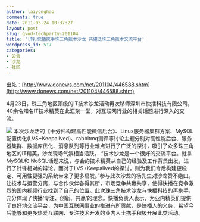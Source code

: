 ```yaml
---
author: laiyonghao
comments: true
date: 2011-05-24 10:37:27
layout: post
slug: qvod-techparty-201104
title: '[转]快播携手珠三角技术沙龙 共建泛珠三角技术交流平台'
wordpress_id: 517
categories:
- 公告
- 沙龙
- 社区
---
```


出处：[http://www.donews.com/net/201104/446588.shtm](http://www.donews.com/net/201104/446588.shtm)

4月23日，珠三角地区顶级的IT技术沙龙活动再次移师深圳市快播科技有限公司， 40余名知名IT技术精英在此汇聚一堂，对互联网行业的相关话题进行深入的交流。

![](http://static.duniu.com/www/web/2011/4/26/1303789670985.jpg)
本次沙龙活的《十分钟构建高性能微信后台》、Linux服务器集群方案、MySQL配置优化(LVS+Keepalived)、rabbitmq测评等讨论主题分别对高性能后台、服务器集群、数据库优化、消息队列等行业难点进行了广泛的探讨，吸引了众多珠三角地区的IT精英，沙龙现场气氛相当活跃。
“技术沙龙是一个很好的交流平台。就拿MySQL和 NoSQL话题来说，与会的技术精英从自己的经验及工作背景出发，进行了针锋相对的辩论。而对于LVS+Keepalived的探讨，则为我们今后构建更稳定、可用性更强的系统带来了更多启发。”参与此次沙龙的杨先生对沙龙赞不绝口。
让技术与运营分离，与合作伙伴各得其所，市场竞争共赢共享，使得快播在竞争激烈的国内视频行业找到了自己的位置。此次珠三角技术沙龙与快播科技的再携手，充分体现了快播‘专注、创新、共赢’的理念。快播负责人表示，为业内精英们提供了良好地交流平台，为中国互联网事业的推进有所贡献，是快播人的义务，希望今后能够和更多热爱互联网、专注技术开发的业内人士携手积极开展此类活动。
